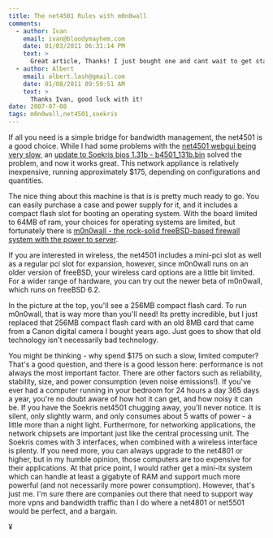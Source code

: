 ```yaml
---
title: The net4501 Rules with m0n0wall 
comments:
  - author: Ivan
    email: ivan@bloodymayhem.com
    date: 01/03/2011 06:31:14 PM
    text: >
      Great article, Thanks! I just bought one and cant wait to get started using it.
  - author: Albert
    email: albert.lash@gmail.com
    date: 01/08/2011 09:59:51 AM
    text: >
      Thanks Ivan, good luck with it!
date: 2007-07-08
tags: m0n0wall,net4501,soekris
---
```


If all you need is a simple bridge for bandwidth management, the net4501 is a good choice. While I had some problems with the <a href="http://www.docunext.com/blog/2007/06/soekris-net4501-m0n0wall-error.html">net4501 webgui being very slow,</a> an <a href="http://www.docunext.com/blog/2007/06/soekris-net4501-bios-update.html">update to Soekris bios 1.31b - b4501_131b.bin</a> solved the problem, and now it works great. This network appliance is relatively inexpensive, running approximately $175, depending on configurations and quantities.

The nice thing about this machine is that is is pretty much ready to go. You can easily purchase a case and power supply for it, and it includes a compact flash slot for booting an operating system. With the board limited to 64MB of ram, your choices for operating systems are limited, but fortunately there is <a href="http://m0n0.ch/wall/" rel="nofollow">m0n0wall - the rock-solid freeBSD-based firewall system with the power to server</a>.

If you are interested in wireless, the net4501 includes a mini-pci slot as well as a regular pci slot for expansion, however, since m0n0wall runs on an older version of freeBSD, your wireless card options are a little bit limited. For a wider range of hardware, you can try out the newer beta of m0n0wall, which runs on freeBSD 6.2.

In the picture at the top, you'll see a 256MB compact flash card. To run m0n0wall, that is way more than you'll need! Its pretty incredible, but I just replaced that 256MB compact flash card with an old 8MB card that came from a Canon digital camera I bought years ago. Just goes to show that old technology isn't necessarily bad technology.

You might be thinking - why spend $175 on such a slow, limited computer? That's a good question, and there is a good lesson here: performance is not always the most important factor. There are other factors such as reliability, stability, size, and power consumption (even noise emissions!). If you've ever had a computer running in your bedroom for 24 hours a day 365 days a year, you're no doubt aware of how hot it can get, and how noisy it can be. If you have the Soekris net4501 chugging away, you'll never notice. It is silent, only slightly warm, and only consumes about 5 watts of power - a little more than a night light. Furthermore, for networking applications, the network chipsets are important just like the central processing unit. The Soekris comes with 3 interfaces, when combined with a wireless interface is plenty. If you need more, you can always upgrade to the net4801 or higher, but in my humble opinion, those computers are too expensive for their applications. At that price point, I would rather get a mini-itx system which can handle at least a gigabyte of RAM and support much more powerful (and not necessarily more power consumption). However, that's just me. I'm sure there are companies out there that need to support way more vpns and bandwidth traffic than I do where a net4801 or net5501 would be perfect, and a bargain.

¥

